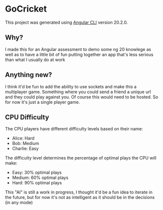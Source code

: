 # GoCricket

This project was generated using [Angular CLI](https://github.com/angular/angular-cli) version 20.2.0.

## Why?

I made this for an Angular assessment to demo some ng 20 knowlege as well as to have a little bit of fun putting together an app that's less serious than what I usually do at work

## Anything new?

I think it'd be fun to add the ability to use sockets and make this a multiplayer game. Something where you could send a friend a unique url and they could play against you. Of course this would need to be hosted. So for now it's just a single player game.

## CPU Difficulty

The CPU players have different difficulty levels based on their name:

- Alice: Hard
- Bob: Medium
- Charlie: Easy

The difficulty level determines the percentage of optimal plays the CPU will make:

- Easy: 30% optimal plays
- Medium: 60% optimal plays
- Hard: 90% optimal plays

This "AI" is still a work in progress, I thought it'd be a fun idea to iterate in the future, but for now it's not as intelligent as it should be in the decisions (in any mode)
